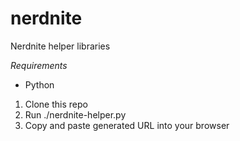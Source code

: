 # nerdnite
Nerdnite helper libraries

*Requirements*
* Python

1. Clone this repo
2. Run ./nerdnite-helper.py
3. Copy and paste generated URL into your browser
